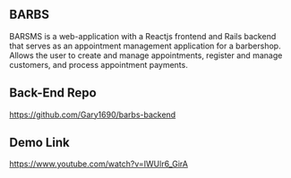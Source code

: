 ## BARBS

BARSMS is a web-application with a Reactjs frontend and Rails backend that serves as an appointment management application for a barbershop. Allows the user to create and manage appointments, register and manage customers, and process appointment payments.

## Back-End Repo

https://github.com/Gary1690/barbs-backend

## Demo Link

https://www.youtube.com/watch?v=IWUlr6_GirA

